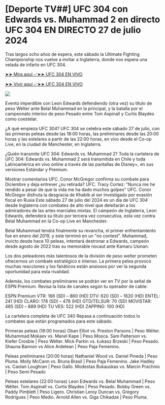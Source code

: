 <h1>[Deporte TV##] UFC 304 con Edwards vs. Muhammad 2 en directo UFC 304 EN DIRECTO 27 de julio 2024</h1>

Tras largos ocho años de espera, este sábado la Ultimate Fighting Championship nos vuelve a invitar a Inglaterra, donde nos espera una velada de infarto en UFC 304.

[➤➤ Mira aquí ✅➤➤ UFC 304 EN VIVO](https://cutt.ly/1elcLrid)

[➤➤ Vivir aquí ✅➤➤ UFC 304 EN VIVO](https://cutt.ly/1elcLrid)

<a href="https://cutt.ly/1elcLrid" rel="nofollow" data-target="animated-image.originalLink"><img src="https://camo.githubusercontent.com/7f6f88830ea72d49540cad466f7218e4623560163f263a8577ac8297d75fe095/68747470733a2f2f7777772e746563686d65686f772e636f6d2f77702d636f6e74656e742f75706c6f6164732f323032342f30332f72676273727465672e676966" data-canonical-src="https://www.techmehow.com/wp-content/uploads/2024/03/rgbsrteg.gif" style="max-width: 100%; display: inline-block;" data-target="animated-image.originalImage"></a>

Evento imperdible con Leon Edwards defendiendo (otra vez) su título de peso Wélter ante Belal Muhammad en la principal, y la batalla por el campeonato interino de peso Pesado entre Tom Aspinall y Curtis Blaydes como coestelar.

¿A qué empieza UFC 304?
UFC 304 se celebra este sábado 27 de julio, con las primeras peleas desde las 18:00 horas, las preliminares desde las 20:00 horas y las estelares a partir de las 22:00 horas, en vivo desde el Co-op Live, en la ciudad de Manchester, en Inglaterra.

¿Quién transmite UFC 304: Edwards vs. Muhammad 2?
Toda la cartelera de UFC 304: Edwards vs. Muhammad 2 será transmitida en Chile y toda Latinoamérica en vivo online a través de las pantallas de Disney+, en sus versiones Estándar y Premium.

Mostrar comentarios
UFC. Conor McGregor confirma su combate para Diciembre y deja entrever ¿su retirada?
UFC. Tracy Cortez: "Nunca me he rendido a pesar de que la vida me ha dado muchos golpes"
UFC. Conor McGregor disfruta la desgracia de Khabib al ser investigado por evasión fiscal en Rusia
Este sábado 27 de julio del 2024 es un día de UFC 304 desde Inglaterra con combates de alto nivel que deleitarán a los admiradores de las artes marciales mixtas. El campeón de Inglaterra, Leon Edwards, defenderá su título por tercera vez consecutiva, esta vez contra Belal Muhammad en la Co-op Live en Manchester.

Belal Muhammad tendrá finalmente su revancha, el primer enfrentamiento fue en enero del 2019, y este terminó en un "no contest". Muhammad, invicto desde hace 10 peleas, intentará destronar a Edwards, campeón desde agosto de 2022 tras su memorable nocaut ante Kamaru Usman.

Los dos peleadores más talentosos de la división de peso welter prometen ofrecernos un combate estratégico e intenso. La primera pelea provocó muchas reacciones y los fanáticos están ansiosos por ver la segunda oportunidad para esta rivalidad.

Además, los combates preliminares se podrán ver en TV por la señal de ESPN Premium. Revisa la lista de canales según tu operador de cable:

ESPN Premium
VTR: 166 (SD) – 860 (HD)
DTV: 620 (SD) – 1620 (HD)
ENTEL: 241 (HD)
CLARO: 178 (SD) – 478 (HD)
GTD/TELSUR: 70 (SD)
MOVISTAR: 485 (SD) – 889 (HD)
TU VES: 522 (HD)
ZAPPING: 100 (HD)

La cartelera completa de UFC 340
Repasa a continuación todos lo combates que están programados para este sábado.

Primeras peleas (18:00 horas)
Oban Elliot vs. Preston Parsons | Peso Wélter.
Muhammad Mokaev vs. Manel Kape | Peso Mosca.
Sam Patterson vs. Kiefer Crosbie | Peso Wélter.
Mick Parkin vs. Łukasz Brzeski | Peso Pesado.
Shauna Bannon vs Alice Ardelean | Peso Paja Femenino.

Peleas preliminares (20:00 horas)
Nathaniel Wood vs. Daniel Pineda | Peso Pluma.
Molly McCann vs. Bruna Brasil | Peso Paja Femenino.
Jake Hadley vs. Caolan Loughran | Peso Gallo.
Modestas Bukauskas vs. Marcin Prachnio | Peso Semi Pesado

Peleas estelares (22:00 horas)
Leon Edwards vs. Belal Muhammad | Peso Wélter.
Tom Aspinall vs. Curtis Blaydes | Peso Pesado.
Bobby Green vs. Paddy Pimblett | Peso Ligero.
Christian Leroy Duncan vs. Gregory Rodrigues | Peso Medio.
Arnold Allen vs. Giga Chikadze | Peso Pluma.
